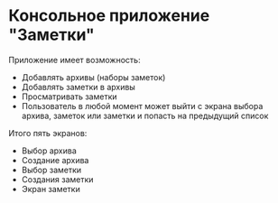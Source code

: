 # Консольное приложение "Заметки"
Приложение имеет возможность:
- Добавлять архивы (наборы заметок)
- Добавлять заметки в архивы
- Просматривать заметки
- Пользователь в любой момент может выйти с экрана выбора архива, заметок или заметки и попасть на предыдущий список

Итого пять экранов:
- Выбор архива
- Создание архива
- Выбор заметки
- Создания заметки
- Экран заметки
